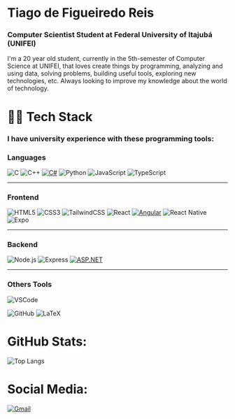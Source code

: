 # Tiago de Figueiredo Reis

### **Computer Scientist Student at Federal University of Itajubá (UNIFEI)**

I'm a 20 year old student, currently in the 5th-semester of Computer Science at UNIFEI, that loves create things by programming, analyzing and using data, solving problems, building useful tools, exploring new technologies, etc.
Always looking to improve my knowledge about the world of technology.

# 👨‍💻 **Tech Stack**

### I have university experience with these programming tools:

### **Languages**
![C](https://img.shields.io/badge/C-00599C?style=for-the-badge&logo=c&logoColor=white)
![C++](https://img.shields.io/badge/C%2B%2B-00599C?style=for-the-badge&logo=c%2B%2B&logoColor=white)
[![C#](https://img.shields.io/badge/C%23-239120?style=for-the-badge&logo=c-sharp&logoColor=white)](https://learn.microsoft.com/dotnet/csharp/)
![Python](https://img.shields.io/badge/Python-3776AB?style=for-the-badge&logo=python&logoColor=white)
![JavaScript](https://img.shields.io/badge/JavaScript-F7DF1E?style=for-the-badge&logo=javascript&logoColor=black)
![TypeScript](https://img.shields.io/badge/TypeScript-3178C6?style=for-the-badge&logo=typescript&logoColor=white)

---

### **Frontend**
![HTML5](https://img.shields.io/badge/HTML5-E34F26?style=for-the-badge&logo=html5&logoColor=white)
![CSS3](https://img.shields.io/badge/CSS3-1572B6?style=for-the-badge&logo=css3&logoColor=white)
![TailwindCSS](https://img.shields.io/badge/Tailwind_CSS-38B2AC?style=for-the-badge&logo=tailwind-css&logoColor=white)
![React](https://img.shields.io/badge/React-20232A?style=for-the-badge&logo=react&logoColor=61DAFB)
[![Angular](https://img.shields.io/badge/Angular-DD0031?style=for-the-badge&logo=angular&logoColor=white)](https://angular.io)
![React Native](https://img.shields.io/badge/React_Native-20232A?style=for-the-badge&logo=react&logoColor=61DAFB)
![Expo](https://img.shields.io/badge/Expo-000020?style=for-the-badge&logo=expo&logoColor=white)

---

### **Backend**
![Node.js](https://img.shields.io/badge/Node.js-339933?style=for-the-badge&logo=nodedotjs&logoColor=white)
![Express](https://img.shields.io/badge/Express.js-000000?style=for-the-badge&logo=express&logoColor=white)
[![ASP.NET](https://img.shields.io/badge/ASP.NET-512BD4?style=for-the-badge&logo=dotnet&logoColor=white)](https://learn.microsoft.com/aspnet/core)

---

### **Others Tools**
![VSCode](https://img.shields.io/badge/VS_Code-007ACC?style=for-the-badge&logo=visualstudiocode&logoColor=white)


![GitHub](https://img.shields.io/badge/GitHub-181717?style=for-the-badge&logo=github&logoColor=white)
![LaTeX](https://img.shields.io/badge/LaTeX-47A141?style=for-the-badge&logo=latex&logoColor=white)

# **GitHub Stats:**
![Top Langs](https://github-readme-stats.vercel.app/api/top-langs/?username=TiagoFigReis&layout=compact&theme=dark&cache_seconds=1)

# **Social Media:**
[![Gmail](https://img.shields.io/badge/Gmail-D14836?style=for-the-badge&logo=gmail&logoColor=white)](mailto:tiagofigreis@gmail.com)
